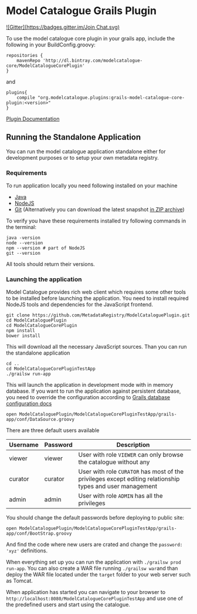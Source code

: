 Model Catalogue Grails Plugin
====================
[![Gitter](https://badges.gitter.im/Join Chat.svg)](https://gitter.im/MetadataRegistry/ModelCataloguePlugin?utm_source=badge&utm_medium=badge&utm_campaign=pr-badge&utm_content=badge)

To use the model catalogue core plugin in your grails app, include the following in your BuildConfig.groovy:

```
repositories {	 
    mavenRepo 'http://dl.bintray.com/modelcatalogue-core/ModelCatalogueCorePlugin'
}
```

and 

```
plugins{ 
    compile "org.modelcatalogue.plugins:grails-model-catalogue-core-plugin:<version>"
}
```

[Plugin Documentation](https://metadata.ci.cloudbees.com/job/ModelCatalogueCorePluginDevelop/javadoc/)


## Running the Standalone Application

You can run the model catalogue application standalone either for development purposes or to setup your own metadata
registry.

### Requirements

To run application locally you need following installed on your machine 

  * [Java](https://java.com/en/download/)
  * [NodeJS](https://nodejs.org/download/)
  * [Git](http://git-scm.com/) (Alternatively you can download the latest snapshot [in ZIP archive](https://github.com/MetadataRegistry/ModelCataloguePlugin/archive/develop.zip)) 
  
To verify you have these requirements installed try following commands in the terminal:
 
```
java -version
node --version
npm --version # part of NodeJS
git --version
```

All tools should return their versions.
  
### Launching the application

Model Catalogue provides rich web client which requires some other tools to be installed before launching the application.
You need to install required NodeJS tools and dependencies for the JavaScript frontend. 

```
git clone https://github.com/MetadataRegistry/ModelCataloguePlugin.git
cd ModelCataloguePlugin
cd ModelCatalogueCorePlugin
npm install
bower install

```

This will download all the necessary JavaScript sources. Than you can run the standalone application

```
cd ..
cd ModelCatalogueCorePluginTestApp
./grailsw run-app
```

This will launch the application in development mode with in memory database. If you want to run the application
against persistent database, you need to override the configuration according to [Grails database configuration docs](http://grails.github.io/grails-doc/2.4.4/guide/conf.html#dataSource)

```
open ModelCataloguePlugin/ModelCatalogueCorePluginTestApp/grails-app/conf/DataSource.groovy
```

There are three default users available

Username      | Password      | Description 
------------- | ------------- | -------------  
viewer        | viewer        | User with role `VIEWER` can only browse the catalogue without any   
curator       | curator       | User with role `CURATOR` has most of the privileges except editing relationship types and user management
admin         | admin         | User with role `ADMIN`  has all the privileges

You should change the default passwords before deploying to public site:

```
open ModelCataloguePlugin/ModelCatalogueCorePluginTestApp/grails-app/conf/BootStrap.groovy
```

And find the code where new users are crated and change the `password: 'xyz'` definitions.


When everything set up you can run the application with `./grailsw prod run-app`. You can also create a WAR file running 
`./grailsw war`and than deploy the WAR file located under the `target` folder to your web server such as Tomcat.

When application has started you can navigate to your browser to `http://localhost:8080/ModelCatalogueCorePluginTestApp`
and use one of the predefined users and start using the catalogue.











